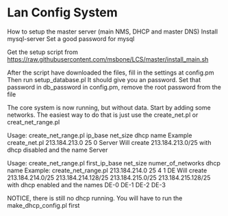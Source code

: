 Lan Config System
===
How to setup the master server (main NMS, DHCP and master DNS)
Install mysql-server
Set a good password for mysql

Get the setup script from https://raw.githubusercontent.com/msbone/LCS/master/install_main.sh

After the script have downloaded the files, fill in the settings at config.pm
Then run setup_database.pl It should give you an password. Set that password in db_password in config.pm, remove the root password from the file

The core system is now running, but without data. Start by adding some networks. The easiest way to do that is just use the create_net.pl or creat_net_range.pl

Usage: create_net_range.pl ip_base net_size dhcp name
  Example create_net.pl 213.184.213.0 25 0 Server
  Will create 213.184.213.0/25 with dhcp disabled and the name Server

Usage: create_net_range.pl first_ip_base net_size numer_of_networks dhcp name
  Example: create_net_range.pl 213.184.214.0 25 4 1 DE
  Will create 213.184.214.0/25 213.184.214.128/25 213.184.215.0/25 213.184.215.128/25 with dhcp enabled and the names DE-0 DE-1 DE-2 DE-3

NOTICE, there is still no dhcp running. You will have to run the make_dhcp_config.pl first

